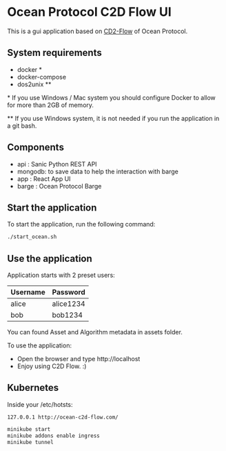 # Ocean Protocol C2D Flow UI

This is a gui application based on [CD2-Flow](https://github.com/oceanprotocol/ocean.py/blob/main/READMEs/c2d-flow.md) of Ocean Protocol.

## System requirements

- docker *
- docker-compose
- dos2unix **

\* If you use Windows / Mac system you should configure Docker to allow for more than 2GB of memory.

\*\* If you use Windows system, it is not needed if you run the application in a git bash.

## Components

- api : Sanic Python REST API
- mongodb: to save data to help the interaction with barge
- app : React App UI
- barge : Ocean Protocol Barge

## Start the application

To start the application, run the following command:

```bash
./start_ocean.sh
```


## Use the application

Application starts with 2 preset users:


| Username | Password       |
|----------|----------------|
| alice    | alice1234      |
| bob      | bob1234        |


You can found Asset and Algorithm metadata in assets folder.

To use the application:

* Open the browser and type http://localhost 
* Enjoy using C2D Flow. :)

## Kubernetes

Inside your /etc/hotsts: 

```
127.0.0.1 http://ocean-c2d-flow.com/
```

```bash
minikube start
minikube addons enable ingress
minikube tunnel
```

